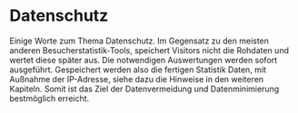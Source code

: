 # Datenschutz

Einige Worte zum Thema Datenschutz. Im Gegensatz zu den meisten anderen Besucherstatistik-Tools, speichert Visitors nicht die Rohdaten und wertet diese später aus. Die notwendigen  Auswertungen werden sofort ausgeführt. Gespeichert werden also die fertigen Statistik Daten, mit Außnahme der IP-Adresse, siehe dazu die Hinweise in den weiteren Kapiteln. Somit ist das Ziel der Datenvermeidung und Datenminimierung bestmöglich erreicht.

